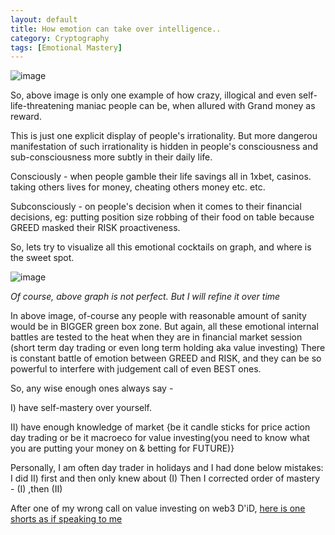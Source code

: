 ```yaml
---
layout: default
title: How emotion can take over intelligence..
category: Cryptography
tags: [Emotional Mastery]
---
```

![image](https://github.com/sbibek086/write-the-docs/assets/11883023/0fa3c7e1-b35a-4a95-991e-9a69a9604653)

So, above image is only one example of how crazy, illogical and even self-life-threatening maniac people can be, when allured with Grand money as reward.

This is just one explicit display of people's irrationality. But more dangerou manifestation of such irrationality is hidden in people's consciousness and sub-consciousness more subtly in their daily life. 

Consciously - when people gamble their life savings all in 1xbet, casinos. taking others lives for money, cheating others money etc. etc.

Subconsciously - on people's decision when it comes to their financial decisions, 
                    eg: putting position size robbing of their food on table because GREED masked their RISK proactiveness.

So, lets try to visualize all this emotional cocktails on graph, and where is the sweet spot.

![image](https://github.com/sbibek086/write-the-docs/assets/11883023/7e672caa-4866-4f87-a40c-2f305d3fd7a7)


_Of course, above graph is not perfect. But I will refine it over time_

In above image, of-course any people with reasonable amount of sanity would be in BIGGER green box zone.
But again, all these emotional internal battles are tested to the heat when they are in financial market session (short term day trading or even long term holding aka value investing)
There is constant battle of emotion between GREED and RISK, and they can be so powerful to interfere with judgement call of even BEST ones.

So, any wise enough ones always say -

I) have self-mastery over yourself.

II) have enough knowledge of market {be it candle sticks for price action day trading or be it macroeco for value investing(you need to know what you are putting your money on & betting for FUTURE)}

Personally, I am often day trader in holidays and 
I had done below mistakes:
I did II) first and then only knew about (I)
Then I corrected order of mastery - (I) ,then (II)

After one of my wrong call on value investing on web3 D'iD, 
[here is one shorts as if speaking to me](https://www.youtube.com/shorts/nQyqvOvLuHM)

